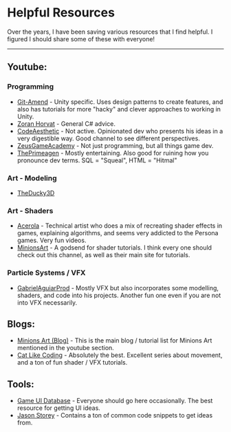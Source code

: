 # Helpful Resources

Over the years, I have been saving various resources that I find helpful. I figured I should share some of these with everyone!

---

## Youtube:

### Programming

- [Git-Amend](https://www.youtube.com/@git-amend/videos) - Unity specific. Uses design patterns to create features, and also has tutorials for more "hacky" and clever approaches to working in Unity.
- [Zoran Horvat](https://www.youtube.com/@zoran-horvat) - General C# advice.
- [CodeAesthetic](https://www.youtube.com/@CodeAesthetic) - Not active. Opinionated dev who presents his ideas in a very digestible way. Good channel to see different perspectives.
- [ZeusGameAcademy](https://www.youtube.com/@zeusgamedevacademy) - Not just programming, but all things game dev.
- [ThePrimeagen](https://www.youtube.com/@ThePrimeagen) - Mostly entertaining. Also good for ruining how you pronounce dev terms. SQL = "Squeal", HTML = "Hitmal"

### Art - Modeling

- [TheDucky3D](https://www.youtube.com/@TheDucky3D)

### Art - Shaders

- [Acerola](https://www.youtube.com/@Acerola_t) - Technical artist who does a mix of recreating shader effects in games, explaining algorithms, and seems very addicted to the Persona games. Very fun videos.
- [MinionsArt](https://www.youtube.com/@MinionsArt) - A godsend for shader tutorials. I think every one should check out this channel, as well as their main site for tutorials.

### Particle Systems / VFX

- [GabrielAguiarProd](https://www.youtube.com/@GabrielAguiarProd) - Mostly VFX but also incorporates some modelling, shaders, and code into his projects. Another fun one even if you are not into VFX necessarily.

## Blogs:

- [Minions Art (Blog)](https://minionsart.github.io/tutorials/) - This is the main blog / tutorial list for Minions Art mentioned in the youtube section.
- [Cat Like Coding](https://catlikecoding.com/unity/tutorials/) - Absolutely the best. Excellent series about movement, and a ton of fun shader / VFX tutorials.

## Tools:

- [Game UI Database](https://www.gameuidatabase.com/) - Everyone should go here occasionally. The best resource for getting UI ideas.
- [Jason Storey](https://code.jason-storey.com/snippets) - Contains a ton of common code snippets to get ideas from.